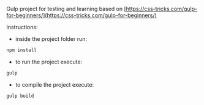 Gulp project for testing and learning based on [https://css-tricks.com/gulp-for-beginners/](https://css-tricks.com/gulp-for-beginners/)

Instructions:

* inside the project folder run:
```bash
npm install
```

* to run the project execute:
```bash
gulp
```

* to compile the project execute:
```bash
gulp build
```
